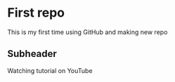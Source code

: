 # First repo

This is my first time using GitHub and making new repo

## Subheader

Watching tutorial on YouTube